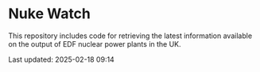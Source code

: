 # Nuke Watch

This repository includes code for retrieving the latest information available on the output of EDF nuclear power plants in the UK.

Last updated: 2025-02-18 09:14